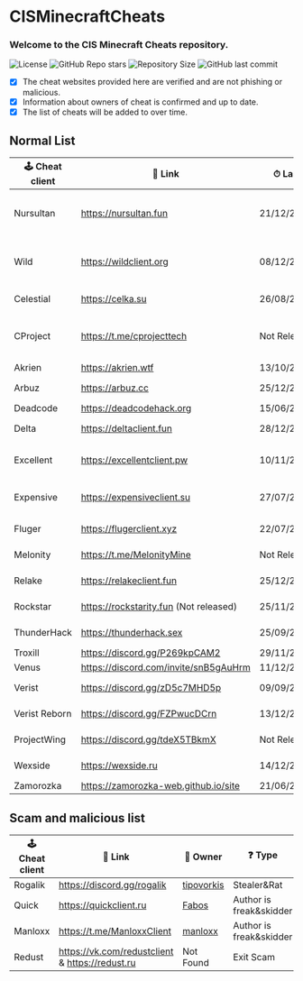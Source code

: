 # CISMinecraftCheats
### Welcome to the CIS Minecraft Cheats repository.
![License](https://img.shields.io/github/license/cframe1337/CISMinecraftCheats) ![GitHub Repo stars](https://img.shields.io/github/stars/cframe1337/CISMinecraftCheats)
![Repository Size](https://img.shields.io/github/repo-size/cframe1337/CISMinecraftCheats) ![GitHub last commit](https://img.shields.io/github/last-commit/cframe1337/CISMinecraftCheats)


- [x] The cheat websites provided here are verified and are not phishing or malicious.
- [x] Information about owners of cheat is confirmed and up to date.
- [x] The list of cheats will be added to over time.

## Normal List
| 🕹 Cheat client | 🔗 Link | ⏱ Last Update | 📑 Versions | 🌟 Rating | 👑 Owner | 🛡 Protection | 💰 Paid | 💸 Free ver. |
| --- | --- | --- | --- | --- | --- | --- | --- | --- |
| Nursultan | https://nursultan.fun | 21/12/2024 | 1.12.2, 1.16.5, 1.20.1(Not released) | ★★★★☆ | [CrashSystem](https://discord.com/users/1225495473234641009) | Argentoz | Paid | No |
| Wild | https://wildclient.org | 08/12/2024 | 1.20(Not Released), 1.16.5, 1.19.2 | ★★★★☆ | [AlekseiEzhov](https://discord.com/users/995028996687409322) | Bodyaha | Paid | No |
| Celestial | https://celka.su | 26/08/2023 | 1.12.2, 1.16.5 | ★☆☆☆☆ | [Smertnix](https://discord.com/users/880503910622691349) | Argentoz | Paid | No |
| CProject | https://t.me/cprojecttech | Not Released | 1.9-1.21(Not released)(Inject) | Not Released | [Myszkin](https://t.me/mousej123) | Custom | Paid(Not released) | No |
| Akrien | https://akrien.wtf | 13/10/2024 | 1.16.5 | ★★★★☆ | [Fals3R](https://t.me/Fals3R) | Fals3R, Argentoz | Paid | No |
| Arbuz | https://arbuz.cc | 25/12/2024 | 1.16.5 | ★★★☆☆ | [wxshuzx](https://discord.com/users/1047739286964932608)| SerjTarasov, Bodyaha | Paid | No |
| Deadcode | https://deadcodehack.org | 15/06/2024 | 1.16.5 | ★★☆☆☆ | [gish_reloadead](https://discord.com/users/790439129703907378) | GishReloadead | Free | Yes(Freemium) |
| Delta | https://deltaclient.fun | 28/12/2024 | 1.16.5 | ★★★★☆ | [dezz](https://t.me/dezztoper) | SerjTarasov, Bodyaha | Paid | No |
| Excellent | https://excellentclient.pw | 10/11/2024 | 1.8.9(Not released), 1.16.5  | ★★★★☆ | [sheluvparis](https://discord.com/users/1064671203782037555) | SerjTarasov, Bodyaha | Paid | No |
| Expensive | https://expensiveclient.su | 27/07/2024 | 1.16.5, 1.21.1(Not Released)  | ★★☆☆☆ | [dedinsiduss](https://discord.com/users/1163387041455812668) | Argentoz | Paid | No |
| Fluger | https://flugerclient.xyz | 22/07/2024 | 1.16.5 | ★☆☆☆☆ | [BlueMouse](https://discord.com/users/532120976440164352) | SerjTarasov, Bodyaha | Paid | No |
| Melonity | https://t.me/MelonityMine | Not Released | 1.16.5 | Not Released | [Stanislav Minaev](https://vk.com/minaev_hack) | Custom | Paid(Not released) | No |
| Relake | https://relakeclient.fun | 25/12/2024 | 1.16.5 | ★★★★☆ | [Fusurt](https://discord.com/users/1255500479308365905) | SerjTarasov, Bodyaha | Paid | No |
| Rockstar | https://rockstarity.fun (Not released) | 25/11/2024(Private) | 1.16.5 | ★★★★★ | [ConeTin](https://discord.com/users/627722840992514061)| Custom | Paid(Not released) | Yes |
| ThunderHack | https://thunderhack.sex | 25/09/2024 | 1.21 | ★★★★☆ | [Pan4ur](https://discord.com/users/532547459692625941) | NonProtected (Open Source) | Free | Yes |
| Troxill | https://discord.gg/P269kpCAM2 | 29/11/2024 | 1.16.5(Inject) | ★★★☆☆ | [ZDCoder](https://discord.com/users/702890438436192290) | Custom | Yes | No |
| Venus | https://discord.com/invite/snB5gAuHrm | 11/12/2024 | 1.16.5 | ★★★☆☆ | [KatanaKio](https://t.me/Katana_kio) | Custom | No | Yes |
| Verist | https://discord.gg/zD5c7MHD5p | 09/09/2024 | 1.16.5 | ★★★☆☆ | [Kasper](https://discord.com/users/665501855060721704) | NonProtected(Closed Source) | Free | Yes |
| Verist Reborn | https://discord.gg/FZPwucDCrn | 13/12/2024 | 1.16.5 | ★★★☆☆ | [Kasper](https://discord.com/users/665501855060721704) | NonProtected(Closed Source) | Free | Yes |
| ProjectWing | https://discord.gg/tdeX5TBkmX | Not Released | 1.20.x(Not Released) | Not Released | [ecstasy](https://discord.com/users/1043642188522848296) | Custom | Paid(Not released) | No |
| Wexside | https://wexside.ru | 14/12/2024 | 1.16.5 | ★★★☆☆ | Wendovsky | Wendovsky, Markushv | Paid | No |
| Zamorozka | https://zamorozka-web.github.io/site | 21/06/2023 | 1.16.5 | ★★★★☆ | [Shalopay](https://t.me/sun_r0se) | Custom | Free | Yes |

## Scam and malicious list
| 🕹 Cheat client | 🔗 Link | 👑 Owner | ❓ Type | 💰 Paid | 💸 Free ver. |
| --- | --- | --- | --- | --- | --- |
| Rogalik | https://discord.gg/rogalik | [tipovorkis](https://discord.com/users/626283087684304897) | Stealer&Rat | Yes | Yes |
| Quick | https://quickclient.ru | [Fabos](https://discord.com/users/974660866203062322) | Author is freak&skidder | Yes | No |
| Manloxx | https://t.me/ManloxxClient | [manloxx](https://t.me/manloxx1337) | Author is freak&skidder | Yes | No |
| Redust | https://vk.com/redustclient & https://redust.ru | Not Found | Exit Scam | Yes | No |
